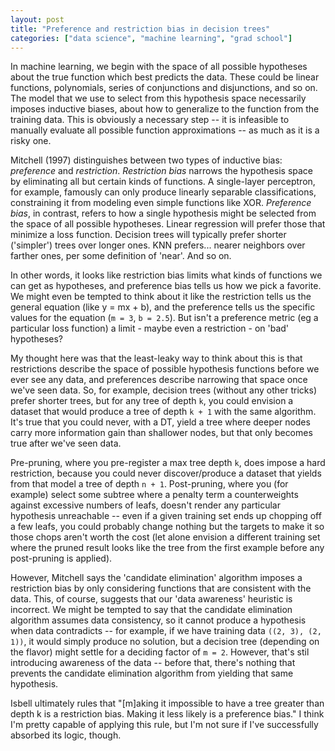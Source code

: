 ```yaml
---
layout: post
title: "Preference and restriction bias in decision trees"
categories: ["data science", "machine learning", "grad school"]
---
```

In machine learning, we begin with the space of all possible hypotheses about the true function which best predicts the data. These could be linear functions, polynomials, series of conjunctions and disjunctions, and so on. The model that we use to select from this hypothesis space necessarily imposes inductive biases, about how to generalize to the function from the training data. This is obviously a necessary step -- it is infeasible to manually evaluate all possible function approximations -- as much as it is a risky one.

Mitchell (1997) distinguishes between two types of inductive bias: *preference* and *restriction*. *Restriction bias* narrows the hypothesis space by eliminating all but certain kinds of functions. A single-layer perceptron, for example, famously can only produce linearly separable classifications, constraining it from modeling even simple functions like XOR. *Preference bias*, in contrast, refers to how a single hypothesis might be selected from the space of all possible hypotheses. Linear regression will prefer those that minimize a loss function. Decision trees will typically prefer shorter ('simpler') trees over longer ones. KNN prefers... nearer neighbors over farther ones, per some definition of 'near'. And so on.

In other words, it looks like restriction bias limits what kinds of functions we can get as hypotheses, and preference bias tells us how we pick a favorite. We might even be tempted to think about it like the restriction tells us the general equation (like y = mx + b), and the preference tells us the specific values for the equation (`m = 3`, `b = 2.5`). But isn't a preference metric (eg a particular loss function) a limit - maybe even a restriction - on 'bad' hypotheses?

My thought here was that the least-leaky way to think about this is that restrictions describe the space of possible hypothesis functions before we ever see any data, and preferences describe narrowing that space once we've seen data. So, for example, decision trees (without any other tricks) prefer shorter trees, but for any tree of depth `k`, you could envision a dataset that would produce a tree of depth `k + 1` with the same algorithm. It's true that you could never, with a DT, yield a tree where deeper nodes carry more information gain than shallower nodes, but that only becomes true after we've seen data.

Pre-pruning, where you pre-register a max tree depth `k`, does impose a hard restriction, because you could never discover/produce a dataset that yields from that model a tree of depth `n + 1`. Post-pruning, where you (for example) select some subtree where a penalty term a counterweights against excessive numbers of leafs, doesn't render any particular hypothesis unreachable -- even if a given training set ends up chopping off a few leafs, you could probably change nothing but the targets to make it so those chops aren't worth the cost (let alone envision a different training set where the pruned result looks like the tree from the first example before any post-pruning is applied).

However, Mitchell says the 'candidate elimination' algorithm imposes a restriction bias by only considering functions that are consistent with the data. This, of course, suggests that our 'data awareness' heuristic is incorrect. We might be tempted to say that the candidate elimination algorithm assumes data consistency, so it cannot produce a hypothesis when data contradicts -- for example, if we have training data `((2, 3), (2, 1))`, it would simply produce no solution, but a decision tree (depending on the flavor) might settle for a deciding factor of `m = 2`. However, that's stil introducing awareness of the data -- before that, there's nothing that prevents the candidate elimination algorithm from yielding that same hypothesis.

Isbell ultimately rules that "[m]aking it impossible to have a tree greater than depth k is a restriction bias. Making it less likely is a preference bias." I think I'm pretty capable of applying this rule, but I'm not sure if I've successfully absorbed its logic, though.
